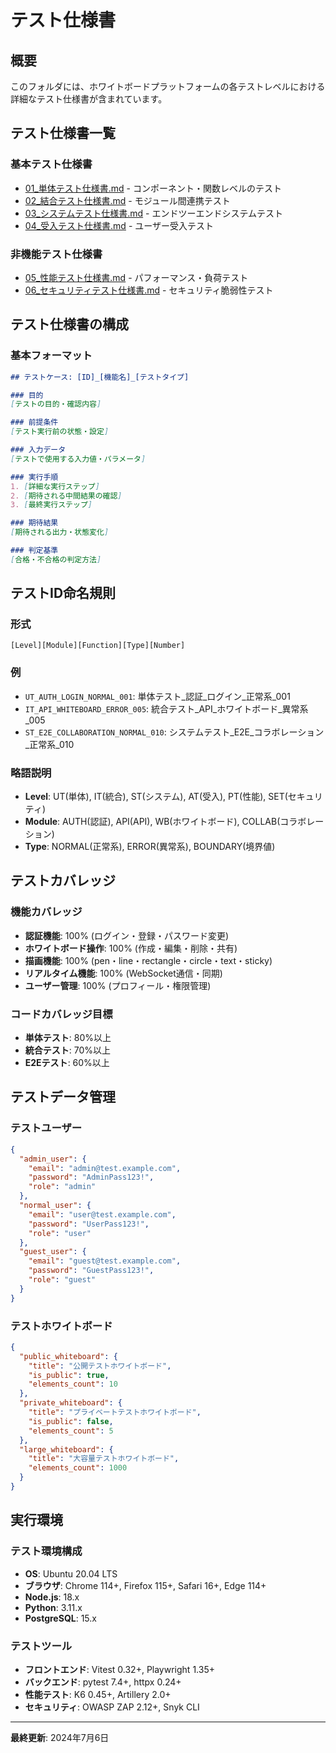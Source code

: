 # テスト仕様書

## 概要
このフォルダには、ホワイトボードプラットフォームの各テストレベルにおける詳細なテスト仕様書が含まれています。

## テスト仕様書一覧

### 基本テスト仕様書
- [01_単体テスト仕様書.md](./01_単体テスト仕様書.md) - コンポーネント・関数レベルのテスト
- [02_結合テスト仕様書.md](./02_結合テスト仕様書.md) - モジュール間連携テスト
- [03_システムテスト仕様書.md](./03_システムテスト仕様書.md) - エンドツーエンドシステムテスト
- [04_受入テスト仕様書.md](./04_受入テスト仕様書.md) - ユーザー受入テスト

### 非機能テスト仕様書
- [05_性能テスト仕様書.md](./05_性能テスト仕様書.md) - パフォーマンス・負荷テスト
- [06_セキュリティテスト仕様書.md](./06_セキュリティテスト仕様書.md) - セキュリティ脆弱性テスト

## テスト仕様書の構成

### 基本フォーマット
```markdown
## テストケース: [ID]_[機能名]_[テストタイプ]

### 目的
[テストの目的・確認内容]

### 前提条件
[テスト実行前の状態・設定]

### 入力データ
[テストで使用する入力値・パラメータ]

### 実行手順
1. [詳細な実行ステップ]
2. [期待される中間結果の確認]
3. [最終実行ステップ]

### 期待結果
[期待される出力・状態変化]

### 判定基準
[合格・不合格の判定方法]
```

## テストID命名規則

### 形式
`[Level][Module][Function][Type][Number]`

### 例
- `UT_AUTH_LOGIN_NORMAL_001`: 単体テスト_認証_ログイン_正常系_001
- `IT_API_WHITEBOARD_ERROR_005`: 統合テスト_API_ホワイトボード_異常系_005
- `ST_E2E_COLLABORATION_NORMAL_010`: システムテスト_E2E_コラボレーション_正常系_010

### 略語説明
- **Level**: UT(単体), IT(統合), ST(システム), AT(受入), PT(性能), SET(セキュリティ)
- **Module**: AUTH(認証), API(API), WB(ホワイトボード), COLLAB(コラボレーション)
- **Type**: NORMAL(正常系), ERROR(異常系), BOUNDARY(境界値)

## テストカバレッジ

### 機能カバレッジ
- **認証機能**: 100% (ログイン・登録・パスワード変更)
- **ホワイトボード操作**: 100% (作成・編集・削除・共有)
- **描画機能**: 100% (pen・line・rectangle・circle・text・sticky)
- **リアルタイム機能**: 100% (WebSocket通信・同期)
- **ユーザー管理**: 100% (プロフィール・権限管理)

### コードカバレッジ目標
- **単体テスト**: 80%以上
- **統合テスト**: 70%以上
- **E2Eテスト**: 60%以上

## テストデータ管理

### テストユーザー
```json
{
  "admin_user": {
    "email": "admin@test.example.com",
    "password": "AdminPass123!",
    "role": "admin"
  },
  "normal_user": {
    "email": "user@test.example.com", 
    "password": "UserPass123!",
    "role": "user"
  },
  "guest_user": {
    "email": "guest@test.example.com",
    "password": "GuestPass123!",
    "role": "guest"
  }
}
```

### テストホワイトボード
```json
{
  "public_whiteboard": {
    "title": "公開テストホワイトボード",
    "is_public": true,
    "elements_count": 10
  },
  "private_whiteboard": {
    "title": "プライベートテストホワイトボード",
    "is_public": false,
    "elements_count": 5
  },
  "large_whiteboard": {
    "title": "大容量テストホワイトボード",
    "elements_count": 1000
  }
}
```

## 実行環境

### テスト環境構成
- **OS**: Ubuntu 20.04 LTS
- **ブラウザ**: Chrome 114+, Firefox 115+, Safari 16+, Edge 114+
- **Node.js**: 18.x
- **Python**: 3.11.x
- **PostgreSQL**: 15.x

### テストツール
- **フロントエンド**: Vitest 0.32+, Playwright 1.35+
- **バックエンド**: pytest 7.4+, httpx 0.24+
- **性能テスト**: K6 0.45+, Artillery 2.0+
- **セキュリティ**: OWASP ZAP 2.12+, Snyk CLI

---
**最終更新**: 2024年7月6日
